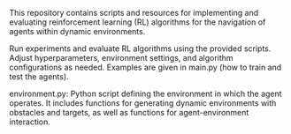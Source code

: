 This repository contains scripts and resources for implementing and evaluating reinforcement learning (RL) algorithms for the navigation of agents within dynamic environments.

Run experiments and evaluate RL algorithms using the provided scripts. Adjust hyperparameters, environment settings, and algorithm configurations as needed.
Examples are given in main.py (how to train and test the agents). 

environment.py: Python script defining the environment in which the agent operates. It includes functions for generating dynamic environments with obstacles and targets, as well as functions for agent-environment interaction.
